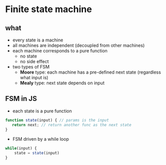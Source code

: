 
# Finite state machine

## what
- every state is a machine
- all machines are independent (decoupled from other machines)
- each machine corresponds to a pure function
    - no state
    - no side effect
- two types of FSM
    - **Moore** type: each machine has a pre-defined next state (regardless what input is)
    - **Mealy** type: next state depends on input 
      
## FSM in JS
- each state is a pure function
 ```js
function state(input) { // params is the input
    return next; // return another func as the next state
}
```
- FSM driven by a while loop
```js
while(input) {
    state = state(input)
}
```